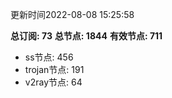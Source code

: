 更新时间2022-08-08 15:25:58

**总订阅: 73**
**总节点: 1844**
**有效节点: 711**
- ss节点: 456
- trojan节点: 191
- v2ray节点: 64
